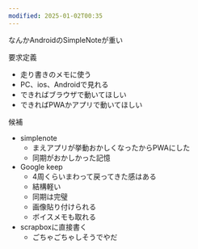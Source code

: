 ```yaml
---
modified: 2025-01-02T00:35
---
```

  

なんかAndroidのSimpleNoteが重い

  

要求定義

- 走り書きのメモに使う
- PC、ios、Androidで見れる
- できればブラウザで動いてほしい
- できればPWAかアプリで動いてほしい

候補

- simplenote
    - まえアプリが挙動おかしくなったからPWAにした
    - 同期がおかしかった記憶
- Google keep
    - 4周くらいまわって戻ってきた感はある
    - 結構軽い
    - 同期は完璧
    - 画像貼り付けられる
    - ボイスメモも取れる
- scrapboxに直接書く
    - ごちゃごちゃしそうでやだ